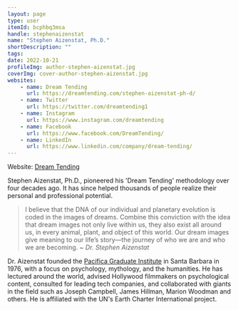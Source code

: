 ```yaml
---
layout: page
type: user
itemId: bcphbq3msa
handle: stephenaizenstat
name: "Stephen Aizenstat, Ph.D."
shortDescription: ""
tags:
date: 2022-10-21
profileImg: author-stephen-aizenstat.jpg
coverImg: cover-author-stephen-aizenstat.jpg
websites:
    - name: Dream Tending
      url: https://dreamtending.com/stephen-aizenstat-ph-d/
    - name: Twitter
      url: https://twitter.com/dreamtending1
    - name: Instagram
      url: https://www.instagram.com/dreamtending
    - name: Facebook
      url: https://www.facebook.com/DreamTending/
    - name: LinkedIn
      url: https://www.linkedin.com/company/dream-tending/
---
```


Website: [Dream Tending](https://dreamtending.com/stephen-aizenstat-ph-d/)

Stephen Aizenstat, Ph.D., pioneered his 'Dream Tending' methodology over four decades ago. It has since helped thousands of people realize their personal and professional potential.

> I believe that the DNA of our individual and planetary evolution is coded in the images of dreams. Combine this conviction with the idea that dream images not only live within us, they also exist all around us, in every animal, plant, and object of this world. Our dream images give meaning to our life’s story—the journey of who we are and who we are becoming. _~ Dr. Stephen Aizenstat_

Dr. Aizenstat founded the [Pacifica Graduate Institute](https://en.wikipedia.org/wiki/Pacifica_Graduate_Institute) in Santa Barbara in 1976, with a focus on psychology, mythology, and the humanities. He has lectured around the world, advised Hollywood filmmakers on psychological content, consulted for leading tech companies, and collaborated with giants in the field such as Joseph Campbell, James Hillman, Marion Woodman and others. He is affiliated with the UN's Earth Charter International project.
